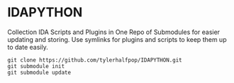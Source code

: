 # IDAPYTHON
Collection IDA Scripts and Plugins in One Repo of Submodules for easier updating and storing.  Use symlinks for plugins and scripts to keep them up to date easily.

```
git clone https://github.com/tylerhalfpop/IDAPYTHON.git
git submodule init
git submodule update
```
